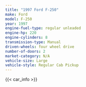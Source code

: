 ```yaml
---
title: "1997 Ford F-250"
make: Ford
model: F-250
year: 1997
engine-fuel-type: regular unleaded
engine-hp: 220
engine-cylinders: 8
transmission-type: Manual
driven-wheels: four wheel drive
number-of-doors: 2
market-category: N/A
vehicle-size: Large
vehicle-style: Regular Cab Pickup
---
```


{{< car_info >}}
